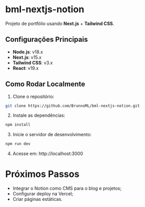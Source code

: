 # bml-nextjs-notion

Projeto de portfólio usando **Next.js** + **Tailwind CSS**.

## Configurações Principais

- **Node.js**: v18.x
- **Next.js**: v15.x
- **Tailwind CSS**: v3.x
- **React**: v19.x

## Como Rodar Localmente

1. Clone o repositório:
```bash
git clone https://github.com/BrunnoML/bml-nextjs-notion.git
```

2. Instale as dependências:
```bash
npm install
```

3. Inicie o servidor de desenvolvimento:
```bash
npm run dev
```

4. Acesse em: http://localhost:3000

# Próximos Passos

- Integrar o Notion como CMS para o blog e projetos;
- Configurar deploy na Vercel;
- Criar páginas estáticas.

